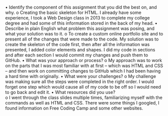 •	Identify the component of this assignment that you did the
best on, and why. 
o	Creating the basic skeleton for HTML. I already have some experience, I took a Web Design class in 2013 to complete my college degree and had some of this information stored in the back of my head.
•	Describe in plain English what problem this assignment was
posing, and what your solution was to it. 
o	To create a custom online portfolio site and to present all of the changes that were made to the code. My solution was to create the skeleton of the code first, then after all the information was presented, I added color elements and shapes. I did my code in sections and after each section I would commit my changes and push them to GitHub.
•	What was your approach or process?
o	My approach was to work on the parts that I was most familiar with at first – which was HTML and CSS – and then work on committing changes to GitHub which I had been having a hard time with originally. 
•	What were your challenges? 
o	My challenge was making sure all the steps were completed in the right order.  I would forget one step which would cause all of my code to be off so I would need to go back and edit it.
•	What resources did you use?   
o	I went through the class slides multiple times, familiarizing myself with the commands as well as HTML and CSS. There were some things I googled, I found information on Free Coding Camp and some other websites.
